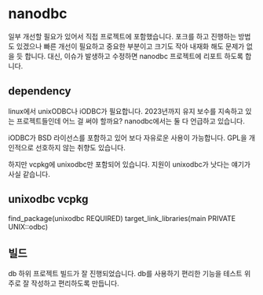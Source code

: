 # nanodbc

일부 개선할 필요가 있어서 직접 프로젝트에 포함했습니다. 포크를 하고 진행하는 방법도 
있겠으나 빠른 개선이 필요하고 중요한 부분이고 크기도 작아 내재화 해도 문제가 
없을 듯 합니다. 대신, 이슈가 발생하고 수정하면 nanodbc 프로젝트에 리포트 하도록 합니다. 

## dependency 

linux에서 unixODBC나 iODBC가 필요합니다. 2023년까지 유지 보수를 지속하고 있는 
프로젝트들인데 어느 걸 써야 할까요?  nanodbc에서는 둘 다 언급하고 있습니다. 

iODBC가 BSD 라이선스를 포함하고 있어 보다 자유로운 사용이 가능합니다. GPL을 
개인적으로 선호하지 않는 취향도 있습니다. 

하지만 vcpkg에 unixodbc만 포함되어 있습니다. 지원이 unixodbc가 낫다는 얘기가 
사실 같습니다. 

## unixodbc vcpkg 

find_package(unixodbc REQUIRED)
target_link_libraries(main PRIVATE UNIX::odbc)

## 빌드 

db 하위 프로젝트 빌드가 잘 진행되었습니다. db를 사용하기 편리한 기능을 테스트 위주로 
잘 작성하고 편리하도록 만듭니다. 
